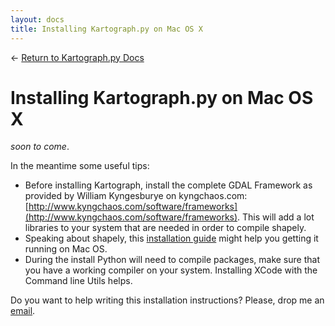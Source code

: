 ```yaml
---
layout: docs
title: Installing Kartograph.py on Mac OS X
---
```


← [Return to Kartograph.py Docs](/docs/kartograph.py/)

# Installing Kartograph.py on Mac OS X

*soon to come*.

In the meantime some useful tips:

* Before installing Kartograph, install the complete GDAL Framework as provided by William Kyngesburye on kyngchaos.com: [http://www.kyngchaos.com/software/frameworks](http://www.kyngchaos.com/software/frameworks). This will add a lot libraries to your system that are needed in order to compile shapely.
* Speaking about shapely, this [installation guide](http://tumblr.pauladamsmith.com/post/17663153373/howtoinstallgdalshapely) might help you getting it running on Mac OS.
* During the install Python will need to compile packages, make sure that you have a working compiler on your system. Installing XCode with the Command line Utils helps.


Do you want to help writing this installation instructions? Please, drop me an [email](feedback@kartograph.org).